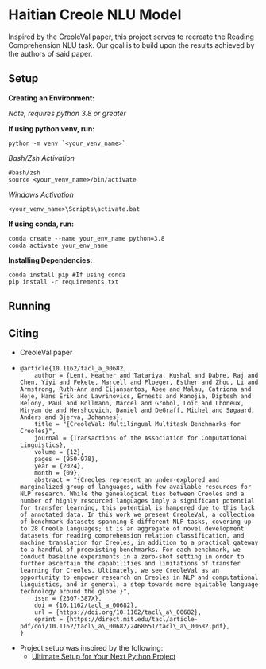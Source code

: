 # Haitian Creole NLU Model

Inspired by the CreoleVal paper, this project serves to recreate the Reading Comprehension NLU task. Our goal is to build upon the results achieved by the authors of said paper.

## Setup

**Creating an Environment:**

*Note, requires python 3.8 or greater*

**If using python venv, run:**

```
python -m venv `<your_venv_name>`
```

*Bash/Zsh Activation*

```
#bash/zsh
source <your_venv_name>/bin/activate 
```

*Windows Activation*

```
<your_venv_name>\Scripts\activate.bat
```

**If using conda, run:**

```
conda create --name your_env_name python=3.8
conda activate your_env_name
```

**Installing Dependencies:**

```
conda install pip #If using conda
pip install -r requirements.txt
```

## Running

## Citing

* CreoleVal paper
* ```
  @article{10.1162/tacl_a_00682,
      author = {Lent, Heather and Tatariya, Kushal and Dabre, Raj and Chen, Yiyi and Fekete, Marcell and Ploeger, Esther and Zhou, Li and Armstrong, Ruth-Ann and Eijansantos, Abee and Malau, Catriona and Heje, Hans Erik and Lavrinovics, Ernests and Kanojia, Diptesh and Belony, Paul and Bollmann, Marcel and Grobol, Loïc and Lhoneux, Miryam de and Hershcovich, Daniel and DeGraff, Michel and Søgaard, Anders and Bjerva, Johannes},
      title = "{CreoleVal: Multilingual Multitask Benchmarks for Creoles}",
      journal = {Transactions of the Association for Computational Linguistics},
      volume = {12},
      pages = {950-978},
      year = {2024},
      month = {09},
      abstract = "{Creoles represent an under-explored and marginalized group of languages, with few available resources for NLP research. While the genealogical ties between Creoles and a number of highly resourced languages imply a significant potential for transfer learning, this potential is hampered due to this lack of annotated data. In this work we present CreoleVal, a collection of benchmark datasets spanning 8 different NLP tasks, covering up to 28 Creole languages; it is an aggregate of novel development datasets for reading comprehension relation classification, and machine translation for Creoles, in addition to a practical gateway to a handful of preexisting benchmarks. For each benchmark, we conduct baseline experiments in a zero-shot setting in order to further ascertain the capabilities and limitations of transfer learning for Creoles. Ultimately, we see CreoleVal as an opportunity to empower research on Creoles in NLP and computational linguistics, and in general, a step towards more equitable language technology around the globe.}",
      issn = {2307-387X},
      doi = {10.1162/tacl_a_00682},
      url = {https://doi.org/10.1162/tacl\_a\_00682},
      eprint = {https://direct.mit.edu/tacl/article-pdf/doi/10.1162/tacl\_a\_00682/2468651/tacl\_a\_00682.pdf},
  }

  ```
* Project setup was inspired by the following:
  * [Ultimate Setup for Your Next Python Project](https://martinheinz.dev/blog/14)

